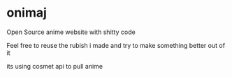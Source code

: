 # onimaj
Open Source anime website with shitty code


Feel free to reuse the rubish i made and try to make something better out of it

its using cosmet api to pull anime
